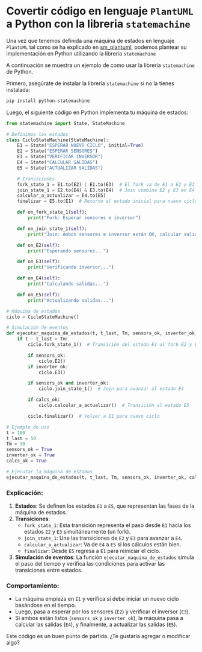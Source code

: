 # Covertir código en lenguaje `PlantUML` a Python con la libreria `statemachine`

Una vez que tenemos definida una máquina de estados en lenguaje `PlantUML` tal como se ha explicado en [sm_plantuml](sm_plantuml.md), podemos plantear su implementación en Python utilizando la libreria `statemachine`

A continuación se muestra un ejemplo de como usar la librería `statemachine` de Python.

Primero, asegúrate de instalar la librería `statemachine` si no la tienes instalada:

```bash
pip install python-statemachine
```

Luego, el siguiente código en Python implementa tu máquina de estados:

```python
from statemachine import State, StateMachine

# Definimos los estados
class CicloStateMachine(StateMachine):
    E1 = State("ESPERAR NUEVO CICLO", initial=True)
    E2 = State("ESPERAR SENSORES")
    E3 = State("VERIFICAR INVERSOR")
    E4 = State("CALCULAR SALIDAS")
    E5 = State("ACTUALIZAR SALIDAS")

    # Transiciones
    fork_state_1 = E1.to(E2) | E1.to(E3)  # El fork va de E1 a E2 y E3
    join_state_1 = E2.to(E4) & E3.to(E4)  # Join combina E2 y E3 en E4
    calcular_a_actualizar = E4.to(E5)
    finalizar = E5.to(E1)  # Retorno al estado inicial para nuevo ciclo

    def on_fork_state_1(self):
        print("Fork: Esperar sensores e inversor")

    def on_join_state_1(self):
        print("Join: Ambos sensores e inversor están OK, calcular salidas")

    def on_E2(self):
        print("Esperando sensores...")

    def on_E3(self):
        print("Verificando inversor...")

    def on_E4(self):
        print("Calculando salidas...")

    def on_E5(self):
        print("Actualizando salidas...")

# Máquina de estados
ciclo = CicloStateMachine()

# Simulación de eventos
def ejecutar_maquina_de_estados(t, t_last, Tm, sensors_ok, inverter_ok, calcs_ok):
    if t - t_last > Tm:
        ciclo.fork_state_1()  # Transición del estado E1 al fork E2 y E3

        if sensors_ok:
            ciclo.E2()
        if inverter_ok:
            ciclo.E3()

        if sensors_ok and inverter_ok:
            ciclo.join_state_1()  # Join para avanzar al estado E4

        if calcs_ok:
            ciclo.calcular_a_actualizar()  # Transición al estado E5

        ciclo.finalizar()  # Volver a E1 para nuevo ciclo

# Ejemplo de uso
t = 100
t_last = 50
Tm = 30
sensors_ok = True
inverter_ok = True
calcs_ok = True

# Ejecutar la máquina de estados
ejecutar_maquina_de_estados(t, t_last, Tm, sensors_ok, inverter_ok, calcs_ok)
```

### Explicación:

1. **Estados**: Se definen los estados `E1` a `E5`, que representan las fases de la máquina de estados.
2. **Transiciones**:
   - `fork_state_1`: Esta transición representa el paso desde `E1` hacia los estados `E2` y `E3` simultáneamente (un fork).
   - `join_state_1`: Une las transiciones de `E2` y `E3` para avanzar a `E4`.
   - `calcular_a_actualizar`: Va de `E4` a `E5` si los cálculos están bien.
   - `finalizar`: Desde `E5` regresa a `E1` para reiniciar el ciclo.
3. **Simulación de eventos**: La función `ejecutar_maquina_de_estados` simula el paso del tiempo y verifica las condiciones para activar las transiciones entre estados.

### Comportamiento:
- La máquina empieza en `E1` y verifica si debe iniciar un nuevo ciclo basándose en el tiempo.
- Luego, pasa a esperar por los sensores (`E2`) y verificar el inversor (`E3`).
- Si ambos están listos (`sensors_ok` y `inverter_ok`), la máquina pasa a calcular las salidas (`E4`), y finalmente, a actualizar las salidas (`E5`).

Este código es un buen punto de partida. ¿Te gustaría agregar o modificar algo?
